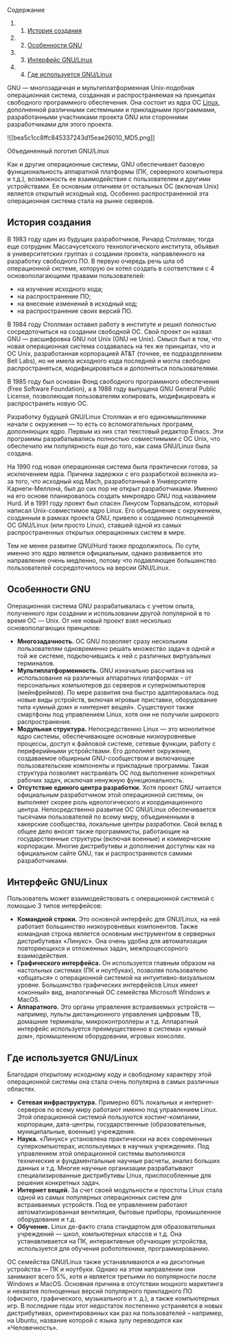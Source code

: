 Содержание

1. 1. [История создания](https://blog.skillfactory.ru/glossary/gnu/#история-создания)
2. 2. [Особенности GNU](https://blog.skillfactory.ru/glossary/gnu/#особенности-gnu)
3. 3. [Интерфейс GNU/Linux](https://blog.skillfactory.ru/glossary/gnu/#интерфейс-gnulinux)
4. 4. [Где используется GNU/Linux](https://blog.skillfactory.ru/glossary/gnu/#где-используется-gnulinux)

GNU — многозадачная и мультиплатформенная Unix-подобная операционная система, созданная и распространяемая на принципах свободного программного обеспечения. Она состоит из ядра OC [Linux](https://blog.skillfactory.ru/glossary/linux/), дополненной различными системными и прикладными программами, разработанными участниками проекта GNU или сторонними разработчиками для этого проекта. 

![[bea5c1cc8ffc845337243d15eae26010_MD5.png]]

Объединенный логотип GNU/Linux

Как и другие операционные системы, GNU обеспечивает базовую функциональность аппаратной платформы (ПК, серверного компьютера и т.д.), возможность ее взаимодействия с пользователем и другими устройствами. Ее основным отличием от остальных ОС (включая Unix) является открытый исходный код. Особенно распространенной эта операционная система стала на рынке серверов. 

## **История создания**

В 1983 году один из будущих разработчиков, Ричард Столлман, тогда еще сотрудник Массачусетского технологического института, объявил в университетских группах о создании проекта, направленного на разработку свободного ПО. В первую очередь речь шла об операционной системе, которую он хотел создать в соответствии с 4 основополагающими правами пользователей:

- на изучение исходного кода;
- на распространение ПО;
- на внесение изменений в исходный код;
- на распространение своих версий ПО.

В 1984 году Столлман оставил работу в институте и решил полностью сосредоточиться на создании свободной ОС. Свой проект он назвал GNU — расшифровка GNU not Unix (GNU не Unix). Смысл был в том, что новая операционная система создавалась на тех же принципах, что и ОС Unix, разработанная корпорацией AT&T (точнее, ее подразделением Bell Labs), но не имела исходного кода последней и могла свободно распространяться, модифицироваться и дополняться пользователями. 

В 1985 году был основан Фонд свободного программного обеспечения (Free Software Foundation), а в 1988 году выпущена GNU General Public License, позволяющая пользователям копировать, модифицировать и распространять новую ОС.

Разработку будущей GNU/Linux Столлман и его единомышленники начали с окружения — то есть со вспомогательных программ, дополняющих ядро. Первым из них стал текстовый редактор Emacs. Эти программы разрабатывались полностью совместимыми с ОС Unix, что обеспечило им популярность еще до того, как сама GNU/Linux была создана. 

На 1990 год новая операционная система была практически готова, за исключением ядра. Причина задержки с его разработкой возникла из-за того, что исходный код Mach, разработанный в Университете Карнеги-Меллона, был до сих пор не открыт разработчиками. Именно на его основе планировалось создать микроядро GNU под названием Hurd. И в 1991 году проект был спасен Линусом Торвальдсом, который написал Unix-совместимое ядро Linux. Его объединение с окружением, созданным в рамках проекта GNU, привело к созданию полноценной ОС GNU/Linux (или просто Linux), ставшей одной из самых распространенных открытых операционных систем в мире. 

Тем не менее развитие GNU/Hurd также продолжилось. По сути, именно это ядро является официальным, однако развивается это направление очень медленно, потому что подавляющее большинство пользователей сосредоточилось на версии GNU/Linux.

## **Особенности GNU**

Операционная система GNU разрабатывалась с учетом опыта, полученного при создании и использовании другой популярной в то время ОС — Unix. От нее новый проект взял несколько основополагающих принципов:

- **Многозадачность.** ОС GNU позволяет сразу нескольким пользователям одновременно решать множество задач в одной и той же системе, подключившись к ней с различных виртуальных терминалов.
- **Мультиплатформенность.** GNU изначально рассчитана на использование на различных аппаратных платформах – от персональных компьютеров до серверов и суперкомпьютеров (мейнфреймов). По мере развития она быстро адаптировалась под новые виды устройств, включая игровые приставки, оборудование типа «умный дом» и «интернет вещей». Существуют также смартфоны под управлением Linux, хотя они не получили широкого распространения. 
- **Модульная структура.** Непосредственно Linux — это монолитное ядро системы, обеспечивающее основные низкоуровневые процессы, доступ к файловой системе, сетевые функции, работу с периферийными устройствами. Его дополняет окружение, создаваемое обширным GNU-сообществом и включающее пользовательские компоненты и прикладные программы. Такая структура позволяет настраивать ОС под выполнение конкретных рабочих задач, исключая ненужную функциональность. 
- **Отсутствие единого центра разработки.** Хотя проект GNU читается официальным разработчиком этой операционной системы, он выполняет скорее роль идеологического и координационного центра. Непосредственно развитие ОС GNU/Linux обеспечивается тысячами пользователей по всему миру, объединенными в хакерские сообщества, локальные центры разработки. Свой вклад в общее дело вносят также программисты, работающие на государственные структуры (включая военные) и коммерческие корпорации. Многие дистрибутивы и дополнения доступны как на официальном сайте GNU, так и распространяются самими разработчиками.

## **Интерфейс GNU/Linux**

Пользователь может взаимодействовать с операционной системой с помощью 3 типов интерфейсов:

- **Командной строки.** Это основной интерфейс для GNU/Linux, на ней работает большинство низкоуровневых компонентов. Также командная строка является основным инструментом в серверных дистрибутивах «Линукс». Она очень удобна для автоматизации повторяющихся и отложенных задач, межпроцессорного взаимодействия. 
- **Графического интерфейса.** Он используется главным образом на настольных системах (ПК и ноутбуках), позволяя пользователю «общаться» с операционной системой на интуитивно-визуальном уровне. Большинство графических интерфейсов Linux имеет «оконный» вид, аналогичный ОС семейства Microsoft Windows и MacOS.
- **Аппаратного.** Это органы управления встраиваемых устройств — например, пульты дистанционного управления цифровым ТВ, домашние терминалы, микроконтроллеры и т.д. Аппаратный интерфейс используется преимущественно в системах «умный дом», промышленном оборудовании, игровых консолях.

## **Где используется GNU/Linux**

Благодаря открытому исходному коду и свободному характеру этой операционной системы она стала очень популярна в самых различных областях. 

- **Сетевая инфраструктура.** Примерно 60% локальных и интернет-серверов по всему миру работают именно под управлением Linux. Этой операционной системой пользуются хостинг-компании, корпорации, дата-центры, государственные (образовательные, муниципальные, военные) учреждения.
- **Наука.** «Линукс» установлена практически на всех современных суперкомпьютерах, используемых в научных учреждениях. Под управлением этой операционной системы выполняются технические и фундаментальные научные расчеты, анализ больших данных и т.д. Многие научные организации разрабатывают специализированные дистрибутивы Linux, приспособленные для решения конкретных задач. 
- **Интернет вещей.** За счет своей модульности и простоты Linux стала одной из самых популярных операционных систем для встраиваемых устройств. Под ее управлением работают автоматизированная вентиляция, бытовые приборы, промышленное оборудование и т.д. 
- **Обучение.** Linux де-факто стала стандартом для образовательных учреждений — школ, компьютерных классов и т.д. Она устанавливается на ПК, интерактивные обучающие устройства, используется для обучения робототехнике, программированию.

ОС семейства GNU/Linux также устанавливаются и на десктопные устройства — ПК и ноутбуки. Однако на этом направлении они занимают всего 5%, хотя и является третьими по популярности после Windows и MacOS. Основная причина в отсутствии мощного маркетинга и нехватке полноценных версий популярного прикладного ПО (офисного, графического, музыкального и т. д.), а также компьютерных игр. В последние годы этот недостаток постепенно устраняется в новых дистрибутивах, ориентированных как раз на пользователей – например, на Ubuntu, название которой с языка зулу переводится как «Человечность».